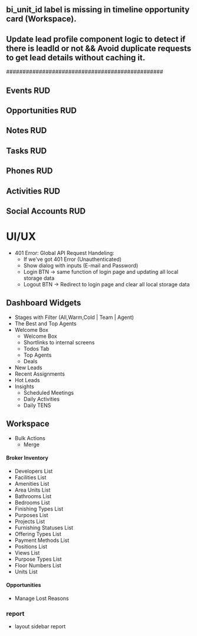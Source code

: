 ## bi_unit_id label is missing in timeline opportunity card (Workspace).

## Update lead profile component logic to detect if there is leadId or not && Avoid duplicate requests to get lead details without caching it.

################################################

## Events RUD

## Opportunities RUD

## Notes RUD

## Tasks RUD

## Phones RUD

## Activities RUD

## Social Accounts RUD

# UI/UX

- 401 Error: Global API Request Handeling:
  - If we've got 401 Error (Unauthenticated)
  - Show dialog with inputs (E-mail and Password)
  - Login BTN -> same function of login page and updating all local storage data
  - Logout BTN -> Redirect to login page and clear all local storage data

## Dashboard Widgets

- Stages with Filter (All,Warm,Cold | Team | Agent)
- The Best and Top Agents
- Welcome Box
  - Welcome Box
  - Shortlinks to internal screens
  - Todos Tab
  - Top Agents
  - Deals
- New Leads
- Recent Assignments
- Hot Leads
- Insights
  - Scheduled Meetings
  - Daily Activities
  - Daily TENS

## Workspace

- Bulk Actions
  - Merge

#### Broker Inventory

- Developers List
- Facilities List
- Amenities List
- Area Units List
- Bathrooms List
- Bedrooms List
- Finishing Types List
- Purposes List
- Projects List
- Furnishing Statuses List
- Offering Types List
- Payment Methods List
- Positions List
- Views List
- Purpose Types List
- Floor Numbers List
- Units List

#### Opportunities

- Manage Lost Reasons

### report

- layout sidebar report
